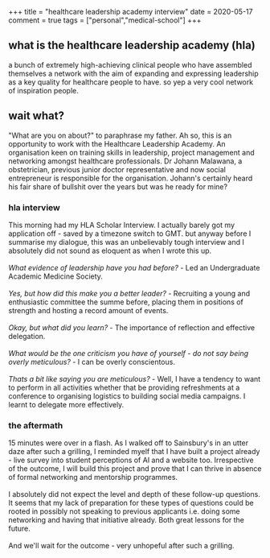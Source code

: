 +++
title = "healthcare leadership academy interview"
date = 2020-05-17
comment = true
tags = ["personal","medical-school"]
+++

## what is the healthcare leadership academy (hla)
a bunch of extremely high-achieving clinical people who have assembled themselves a network with the aim of expanding and expressing leadership as a key quality for healthcare people to have. so yep a very cool network of inspiration people.

## wait what?
"What are you on about?" to paraphrase my father. Ah so, this is an opportunity to work with the Healthcare Leadership Academy. An organisation keen on training skills in leadership, project management and networking amongst healthcare professionals. Dr Johann Malawana, a obstetrician, previous junior doctor representative and now social entrepreneur is responsible for the organisation. Johann's certainly heard his fair share of bullshit over the years but was he ready for mine?
### hla interview
This morning had my HLA Scholar Interview. I actually barely got my application off - saved by a timezone switch to GMT.
but anyway before I summarise my dialogue, this was an unbelievably tough interview and I absolutely did not sound as eloquent as when I wrote this up.
\
\
*What evidence of leadership have you had before?* - Led an Undergraduate Academic Medicine Society.
\
\
*Yes, but how did this make you a better leader?* - Recruiting a young and enthusiastic committee the summe before, placing them in positions of strength and hosting a record amount of events.
\
\
*Okay, but what did you learn?* - The importance of reflection and effective delegation.
\
\
*What would be the one criticism you have of yourself - do not say being overly meticulous?* - I can be overly conscientous.
\
\
*Thats a bit like saying you are meticulous?* - Well, I have a tendency to want to perform in all activities whether that be providing refreshments at a conference to organising logistics to building social media campaigns. I learnt to delegate more effectively.


### the aftermath
15 minutes were over in a flash. As I walked off to Sainsbury's in an utter daze after such a grilling, I reminded myelf that I have built a project already - live survey into student perceptions of AI and a website too. Irrespective of the outcome, I will build this project and prove that I can thrive in absence of formal networking and mentorship programmes.
\
\
I absolutely did not expect the level and depth of these follow-up questions. It seems that my lack of preparation for these types of questions could be rooted in possibly not speaking to previous applicants i.e. doing some networking and having that initiative already. Both great lessons for the future.
\
\
And we'll wait for the outcome - very unhopeful after such a grilling.